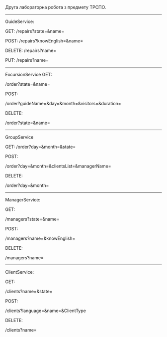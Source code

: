 Друга лабораторна робота з предмету ТРСПО.

--------
GuideService: 

GET: /repairs?state=&name=

POST: /repairs?knowEnglish=&name=

DELETE: /repairs?name=

PUT: /repairs?name=


--------
ExcursionService 
GET:

/order?state=&name=

POST:

/order?guideName=&day=&month=&visitors=&duration=

DELETE:

/order?state=&name=

--------
GroupService 

GET:
/order?day=&month=&state=

POST:

/order?day=&month=&clientsList=&managerName=

DELETE:

/order?day=&month=


--------
ManagerService:

GET:

/managers?state=&name=

POST:

/managers?name=&knowEnglish=

DELETE:

/managers?name=

--------
ClientService:

GET:

/clients?name=&state=

POST:

/clients?language=&name=&ClientType

DELETE:

/clients?name=

